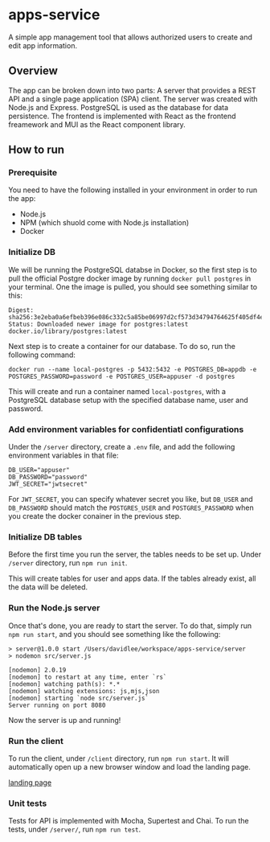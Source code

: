 # apps-service

A simple app management tool that allows authorized users to create and edit app information.

## Overview
The app can be broken down into two parts: A server that provides a REST API and a single page application (SPA) client. The server was created with Node.js and Express. PostgreSQL is used as the database for data persistence. The frontend is implemented with React as the frontend freamework and MUI as the React component library.


## How to run
### Prerequisite
You need to have the following installed in your environment in order to run the app:
- Node.js
- NPM (which shuold come with Node.js installation)
- Docker


### Initialize DB
We will be running the PostgreSQL databse in Docker, so the first step is to pull the official Postgre docker image by running `docker pull postgres` in your terminal. One the image is pulled, you should see something similar to this:

```
Digest: sha256:3e2eba0a6efbeb396e086c332c5a85be06997d2cf573d34794764625f405df4e
Status: Downloaded newer image for postgres:latest
docker.io/library/postgres:latest
```

Next step is to create a container for our database. To do so, run the following command:

```
docker run --name local-postgres -p 5432:5432 -e POSTGRES_DB=appdb -e POSTGRES_PASSWORD=password -e POSTGRES_USER=appuser -d postgres  
```

This will create and run a container named `local-postgres`, with a PostgreSQL database setup with the specified database name, user and password.


### Add environment variables for confidentiatl configurations

Under the `/server` directory, create a `.env` file, and add the following environment variables in that file:

```
DB_USER="appuser"
DB_PASSWORD="password"
JWT_SECRET="jwtsecret"
```
For `JWT_SECRET`, you can specify whatever secret you like, but `DB_USER` and `DB_PASSWORD` should match the `POSTGRES_USER` and `POSTGRES_PASSWORD` when you create the docker conainer in the previous step.

### Initialize DB tables

Before the first time you run the server, the tables needs to be set up. Under `/server` directory, run `npm run init`. 

This will create tables for user and apps data. If the tables already exist, all the data will be deleted.


### Run the Node.js server

Once that's done, you are ready to start the server. To do that, simply run `npm run start`, and you should see something like the following:

```
> server@1.0.0 start /Users/davidlee/workspace/apps-service/server
> nodemon src/server.js

[nodemon] 2.0.19
[nodemon] to restart at any time, enter `rs`
[nodemon] watching path(s): *.*
[nodemon] watching extensions: js,mjs,json
[nodemon] starting `node src/server.js`
Server running on port 8080
```

Now the server is up and running!

### Run the client

To run the client, under `/client` directory, run `npm run start`. It will automatically open up a new browser window and load the landing page.

[landing page](/assets/landing-page.png)

### Unit tests
Tests for API is implemented with Mocha, Supertest and Chai. To run the tests, under `/server/`, run `npm run test`.



